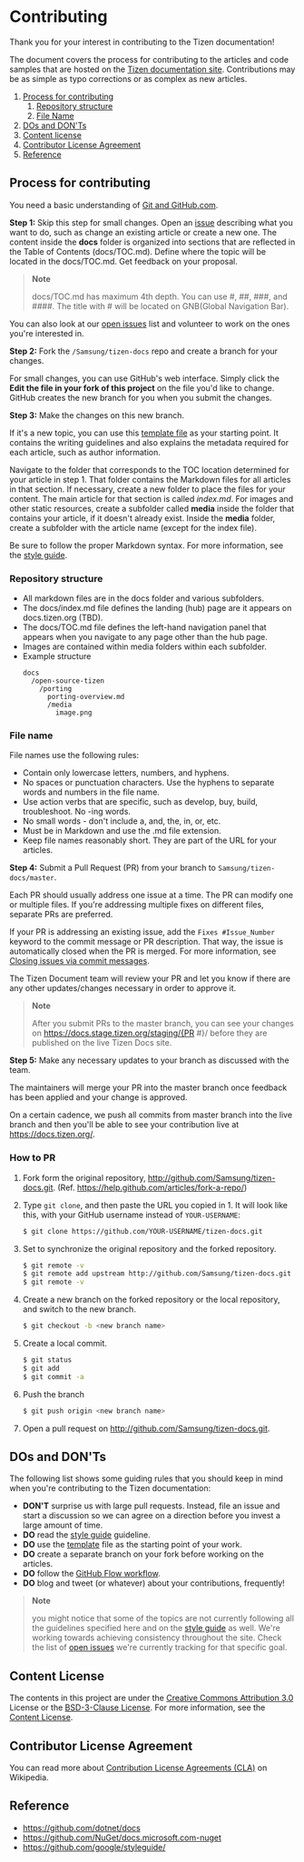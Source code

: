 # Contributing

Thank you for your interest in contributing to the Tizen documentation!

The document covers the process for contributing to the articles and code samples that are hosted on the [Tizen documentation site](https://docs.tizen.org/). Contributions may be as simple as typo corrections or as complex as new articles.

1.  [Process for contributing](#process-for-contributing)
    1. [Repository structure](#repository-structure)
    1. [File Name](#file-name)
1.  [DOs and DON'Ts](#dos-and-donts)
1.  [Content license](#content-license)
1.  [Contributor License Agreement](#contributor-license-agreement)
1.  [Reference](#reference)


## Process for contributing

You need a basic understanding of [Git and GitHub.com](https://guides.github.com/activities/hello-world/).

**Step 1:** Skip this step for small changes. Open an [issue](https://github.com/Samsung/tizen-docs/issues) describing what you want to do, such as change an existing article or create a new one.
The content inside the **docs** folder is organized into sections that are reflected in the Table of Contents (docs/TOC.md). Define where the topic will be located in the docs/TOC.md. Get feedback on your proposal.

> **Note**
>
> docs/TOC.md has maximum 4th depth. You can use #, ##, ###, and ####. The title with # will be located on GNB(Global Navigation Bar).


You can also look at our [open issues](https://github.com/Samsung/tizen-docs/issues) list and volunteer to work on the ones you're interested in. 

**Step 2:** Fork the `/Samsung/tizen-docs` repo and create a branch for your changes.

For small changes, you can use GitHub's web interface. Simply click the **Edit the file in your fork of this project** on the file you'd like to change. 
GitHub creates the new branch for you when you submit the changes.

**Step 3:** Make the changes on this new branch.

If it's a new topic, you can use this [template file](./styleguide/template-guide.md) as your starting point. It contains the writing guidelines and also explains the metadata required for each article, such as author information.

Navigate to the folder that corresponds to the TOC location determined for your article in step 1.
That folder contains the Markdown files for all articles in that section.
If necessary, create a new folder to place the files for your content. The main article for that section is called *index.md*.
For images and other static resources, create a subfolder called **media** inside the folder that contains your article, if it doesn't already exist. Inside the **media** folder, create a subfolder with the article name (except for the index file).

Be sure to follow the proper Markdown syntax. For more information, see the [style guide](./styleguide/style.md).

### Repository structure

- All markdown files are in the docs folder and various subfolders.
- The docs/index.md file defines the landing (hub) page are it appears on docs.tizen.org (TBD).
- The docs/TOC.md file defines the left-hand navigation panel that appears when you navigate to any page other than the hub page.
- Images are contained within media folders within each subfolder.
- Example structure
  ```
  docs
    /open-source-tizen
      /porting
        porting-overview.md
        /media
          image.png
  ```

### File name

File names use the following rules:
- Contain only lowercase letters, numbers, and hyphens.
- No spaces or punctuation characters. Use the hyphens to separate words and numbers in the file name.
- Use action verbs that are specific, such as develop, buy, build, troubleshoot. No -ing words.
- No small words - don't include a, and, the, in, or, etc.
- Must be in Markdown and use the .md file extension.
- Keep file names reasonably short. They are part of the URL for your articles.

**Step 4:** Submit a Pull Request (PR) from your branch to `Samsung/tizen-docs/master`.

Each PR should usually address one issue at a time. The PR can modify one or multiple files. If you're addressing multiple fixes on different files, separate PRs are preferred.

If your PR is addressing an existing issue, add the `Fixes #Issue_Number` keyword to the commit message or PR description. That way, the issue is automatically closed when the PR is merged. For more information, see [Closing issues via commit messages](https://help.github.com/articles/closing-issues-via-commit-messages/).

The Tizen Document team will review your PR and let you know if there are any other updates/changes necessary in order to approve it.

> **Note**
>
> After you submit PRs to the master branch, you can see your changes on https://docs.stage.tizen.org/staging/{PR #}/ before they are published on the live Tizen Docs site.

**Step 5:** Make any necessary updates to your branch as discussed with the team.

The maintainers will merge your PR into the master branch once feedback has been applied and your change is approved.

On a certain cadence, we push all commits from master branch into the live branch and then you'll be able to see your contribution live at https://docs.tizen.org/.

### How to PR

1. Fork form the original repository, http://github.com/Samsung/tizen-docs.git.
   (Ref. https://help.github.com/articles/fork-a-repo/)

2. Type `git clone`, and then paste the URL you copied in 1. It will look like this, with your GitHub username instead of `YOUR-USERNAME`:
   ```bash
   $ git clone https://github.com/YOUR-USERNAME/tizen-docs.git
   ```
3. Set to synchronize the original repository and the forked repository.
   ```bash
   $ git remote -v
   $ git remote add upstream http://github.com/Samsung/tizen-docs.git
   $ git remote -v
   ```
4. Create a new branch on the forked repository or the local repository,
   and switch to the new branch.
   ```bash
   $ git checkout -b <new branch name>
   ```
5. Create a local commit.
   ```bash
   $ git status
   $ git add
   $ git commit -a
   ```
6. Push the branch
   ```bash
   $ git push origin <new branch name>
   ```
7. Open a pull request on http://github.com/Samsung/tizen-docs.git.


## DOs and DON'Ts

The following list shows some guiding rules that you should keep in mind when you're contributing to the Tizen documentation:

- **DON'T** surprise us with large pull requests. Instead, file an issue and start a discussion so we can agree on a direction before you invest a large amount of time.
- **DO** read the [style guide](styleguide/style.md) guideline.
- **DO** use the [template](styleguide/template-guide.md) file as the starting point of your work.
- **DO** create a separate branch on your fork before working on the articles.
- **DO** follow the [GitHub Flow workflow](https://guides.github.com/introduction/flow/).
- **DO** blog and tweet (or whatever) about your contributions, frequently!

> **Note**
>
> you might notice that some of the topics are not currently following all the guidelines specified here and on the [style guide](./styleguide/style.md) as well. We're working towards achieving consistency throughout the site. Check the list of [open issues](https://github.com/Samsung/tizen-docs/issues?q=is%3Aissue+is%3Aopen) we're currently tracking for that specific goal.


## Content License

The contents in this project are under the [Creative Commons Attribution 3.0](http://creativecommons.org/licenses/by/3.0/) License or the [BSD-3-Clause License](https://www.tizen.org/bsd-3-clause-license).
For more information, see the [Content License](content-license.md).


## Contributor License Agreement

You can read more about [Contribution License Agreements (CLA)](https://en.wikipedia.org/wiki/Contributor_License_Agreement) on Wikipedia.


## Reference

- https://github.com/dotnet/docs
- https://github.com/NuGet/docs.microsoft.com-nuget
- https://github.com/google/styleguide/
